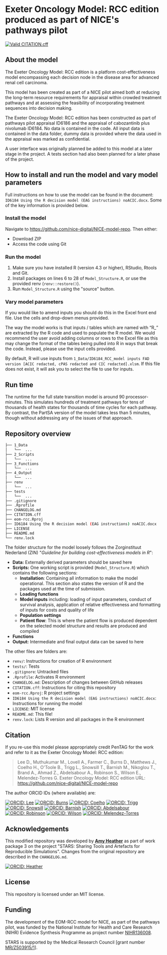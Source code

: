 # Exeter Oncology Model: RCC edition produced as part of NICE's pathways pilot

[![Valid CITATION.cff](https://github.com/pythonhealthdatascience/stars-eom-rcc/actions/workflows/cff_validation.yaml/badge.svg)](https://github.com/pythonhealthdatascience/stars-eom-rcc/actions/workflows/cff_validation.yaml)

## About the model

The Exeter Oncology Model: RCC edition is a platform cost-effectiveness model encompassing each decision node in the disease area for advanced renal cell carcinoma.

This model has been created as part of a NICE pilot aimed both at reducing the long-term resource requirements for appraisal within crowded treatment pathways and at assessing the feasibility of incorporating treatment sequences into decision making.

The Exeter Oncology Model: RCC edition has been constructed as part of pathways pilot appraisal ID6186 and the appraisal of cabozantinib plus nivolumab ID6184. No data is contained in the code. All input data is contained in the data folder, dummy data is provided where the data used in the appraisal was marked as confidential.

A user interface was originally planned be added to this model at a later stage in the project. A tests section had also been planned for a later phase of the project.

## How to install and run the model and vary model parameters

Full instructions on how to use the model can be found in the document: `ID6184 Using the R decision model (EAG instructions) noACIC.docx`. Some of the key information is provided below.

### Install the model

Navigate to <https://github.com/nice-digital/NICE-model-repo>. Then either:

* Download ZIP
* Access the code using Git

### Run the model

1. Make sure you have installed R (version 4.3 or higher), RStudio, Rtools and Git.
2. Install packages on lines 6 to 28 of `Model_Structure.R`, or use the provided renv (`renv::restore()`).
3. Run `Model_Structure.R` using the "source" button.

### Vary model parameters

If you would like to amend inputs you should do this in the Excel front end file. Use the cells and drop-down menus provided.

The way the model works is that inputs / tables which are named with “R_” are extracted by the R code and used to populate the R model. We would recommend the user avoid adding columns or rows to the Excel file as this may change the format of the tables being pulled into R in ways that break the code. Instead, please use the input cells provided.

By default, R will use inputs from `1_Data/ID6184_RCC_model inputs FAD version [ACIC redacted, cPAS redacted and CIC redacted].xlsm`. If this file does not exist, it will ask you to select the file to use for inputs.

## Run time

The runtime for the full state transition model is around 90 processor-minutes. This simulates hundreds of treatment pathways for tens of thousands of health states for thousands of time cycles for each pathway. By contrast, the PartSA version of the model takes less than 5 minutes, though without addressing any of the issues of that approach.

## Repository overview

```bash
├── 1_Data
│   └──  ...
├── 2_Scripts
│   └──  ...
├── 3_Functions
│   └──  ...
├── 4_Output
│   └──  ...
├── renv
│   └──  ...
├── tests
│   └──  ...
├── .gitignore
├── .Rprofile
├── CHANGELOG.md
├── CITATION.cff
├── eom-rcc.Rproj
├── ID6184 Using the R decision model (EAG instructions) noACIC.docx
├── LICENSE
├── README.md
└── renv.lock
```

The folder structure for the model loosely follows the Zorginstituut Nederland (ZIN) "*Guideline for building cost-effectiveness models in R*":

* **Data:** Externally derived parameters should be saved here
* **Scripts:** One working script is provided (`Model_Structure.R`) which contains the following sections:
    * **Installation**: Containing all information to make the model operational. This section also states the version of R and the packages used at the time of submission.
    * **Loading functions**
    * **Model inputs** including: loading of input parameters, conduct of survival analysis, application of relative effectiveness and formatting of inputs for costs and quality of life
    * **Population settings**
    * **Patient flow**: This is where the patient flow is produced dependent on the selected model structure and results are produced and compiled
* **Functions**
* **Output:** Intermediate and final output data can be saved to here

The other files are folders are:

* `renv/`: Instructions for creation of R environment
* `tests/`: Tests
* `.gitignore`: Untracked files
* `.Rprofile`: Activates R environment
* `CHANGELOG.md`: Description of changes between GitHub releases
* `CITATION.cff`: Instructions for citing this repository
* `eom-rcc.Rproj`: R project settings
* `ID6184 Using the R decision model (EAG instructions) noACIC.docx`: Instructions for running the model
* `LICENSE`: MIT license
* `README.md`: This file!
* `renv.lock`: Lists R version and all packages in the R environment

## Citation

If you re-use this model please appropriately credit PenTAG for the work and refer to it as the Exeter Oncology Model: RCC edition:

> Lee D., Muthukumar M., Lovell A., Farmer C., Burns D., Matthews J., Coelho H., O'Toole B., Trigg L., Snowsill T., Barnish M., Nikoglou T., Brand A., Ahmad Z., Abdelsabour A., Robinson S., Wilson E., Melendez-Torres G. Exeter Oncology Model: RCC edition URL: https://github.com/nice-digital/NICE-model-repo

The author ORCID IDs (where available) are:

[![ORCID: Lee](https://img.shields.io/badge/Dawn_Lee-0000--0003--4027--8456-brightgreen)](https://orcid.org/0000-0003-4027-8456)
[![ORCID: Burns](https://img.shields.io/badge/Darren_Burns-0000--0002--5209--8041-brightgreen)](https://orcid.org/0000-0002-5209-8041)
[![ORCID: Coelho](https://img.shields.io/badge/Helen_Coelho-0000--0002--4799--4300-brightgreen)](https://orcid.org/0000-0002-4799-4300)
[![ORCID: Trigg](https://img.shields.io/badge/Laura_Trigg-0000--0002--8447--2616-brightgreen)](https://orcid.org/0000-0002-8447-2616)
[![ORCID: Snowsill](https://img.shields.io/badge/Tristan_Snowsill-0000--0001--7406--2819-brightgreen)](https://orcid.org/0000-0001-7406-2819)
[![ORCID: Barnish](https://img.shields.io/badge/Maxwell_Barnish-0000--0003--0139--6548-brightgreen)](https://orcid.org/0000-0003-0139-6548)
[![ORCID: Abdelsabour](https://img.shields.io/badge/Ahmed_Abdelsabour-0009--0007--2532--4676-brightgreen)](https://orcid.org/0009-0007-2532-4676)
[![ORCID: Robinson](https://img.shields.io/badge/Sophie_Robinson-0000--0003--0463--875X-brightgreen)](https://orcid.org/0000-0003-0463-875X)
[![ORCID: Wilson](https://img.shields.io/badge/Edward_Wilson-0000--0002--8369--1577-brightgreen)](https://orcid.org/0000-0002-8369-1577)
[![ORCID: Melendez-Torres](https://img.shields.io/badge/GJ_Melendez--Torres-0000--0002--9823--4790-brightgreen)](https://orcid.org/0000-0002-9823-4790)

## Acknowledgements

This modified repository was developed by [**Amy Heather**](https://github.com/amyheather) as part of work package 3 on the project "STARS: Sharing Tools and Artefacts for Reproducible Simulations". Changes from the original repository are described in the `CHANGELOG.md`.

[![ORCID: Heather](https://img.shields.io/badge/Amy_Heather-0000--0002--6596--3479-brightgreen)](https://orcid.org/0000-0002-6596-3479)

## License

This repository is licensed under an MIT license.

## Funding

The development of the EOM-RCC model for NICE, as part of the pathways pilot, was funded by the National Institute for Health and Care Research (NIHR) Evidence Synthesis Programme as project number [NIHR136008](https://www.dev.fundingawards.nihr.ac.uk/award/NIHR136008).

STARS is supported by the Medical Research Council [grant number [MR/Z503915/1](https://gtr.ukri.org/projects?ref=MR%2FZ503915%2F1)].